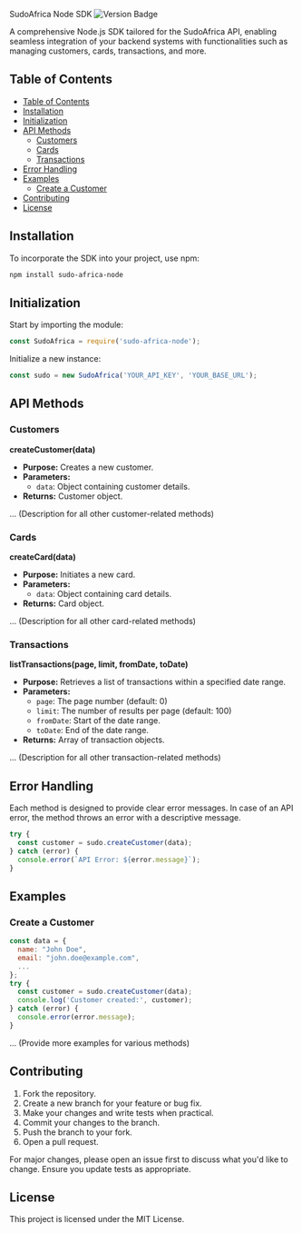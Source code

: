 SudoAfrica Node SDK ![Version Badge](https://img.shields.io/badge/version-1.0.0-blue.svg)

A comprehensive Node.js SDK tailored for the SudoAfrica API, enabling seamless integration of your backend systems with functionalities such as managing customers, cards, transactions, and more.

## Table of Contents

- [Table of Contents](#table-of-contents)
- [Installation](#installation)
- [Initialization](#initialization)
- [API Methods](#api-methods)
  - [Customers](#customers)
  - [Cards](#cards)
  - [Transactions](#transactions)
- [Error Handling](#error-handling)
- [Examples](#examples)
  - [Create a Customer](#create-a-customer)
- [Contributing](#contributing)
- [License](#license)

## Installation

To incorporate the SDK into your project, use npm:

```bash
npm install sudo-africa-node
```

## Initialization

Start by importing the module:

```javascript
const SudoAfrica = require('sudo-africa-node');
```

Initialize a new instance:

```javascript
const sudo = new SudoAfrica('YOUR_API_KEY', 'YOUR_BASE_URL');
```

## API Methods

### Customers

**createCustomer(data)**
- **Purpose:** Creates a new customer.
- **Parameters:**
  - `data`: Object containing customer details.
- **Returns:** Customer object.

... (Description for all other customer-related methods)

### Cards

**createCard(data)**
- **Purpose:** Initiates a new card.
- **Parameters:**
  - `data`: Object containing card details.
- **Returns:** Card object.

... (Description for all other card-related methods)

### Transactions

**listTransactions(page, limit, fromDate, toDate)**
- **Purpose:** Retrieves a list of transactions within a specified date range.
- **Parameters:**
  - `page`: The page number (default: 0)
  - `limit`: The number of results per page (default: 100)
  - `fromDate`: Start of the date range.
  - `toDate`: End of the date range.
- **Returns:** Array of transaction objects.

... (Description for all other transaction-related methods)

## Error Handling

Each method is designed to provide clear error messages. In case of an API error, the method throws an error with a descriptive message.

```javascript
try {
  const customer = sudo.createCustomer(data);
} catch (error) {
  console.error(`API Error: ${error.message}`);
}
```

## Examples

### Create a Customer

```javascript
const data = {
  name: "John Doe",
  email: "john.doe@example.com",
  ...
};
try {
  const customer = sudo.createCustomer(data);
  console.log('Customer created:', customer);
} catch (error) {
  console.error(error.message);
}
```

... (Provide more examples for various methods)

## Contributing

1. Fork the repository.
2. Create a new branch for your feature or bug fix.
3. Make your changes and write tests when practical.
4. Commit your changes to the branch.
5. Push the branch to your fork.
6. Open a pull request.

For major changes, please open an issue first to discuss what you'd like to change. Ensure you update tests as appropriate.

## License

This project is licensed under the MIT License.
